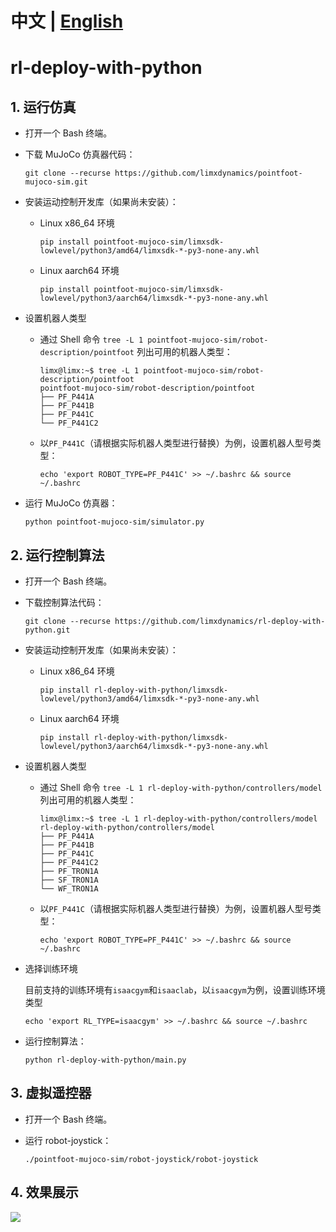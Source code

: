 # 中文 | [English](README.md)
# rl-deploy-with-python



## 1. 运行仿真

- 打开一个 Bash 终端。

- 下载 MuJoCo 仿真器代码：

  ```
  git clone --recurse https://github.com/limxdynamics/pointfoot-mujoco-sim.git
  ```

- 安装运动控制开发库（如果尚未安装）：

  - Linux x86_64 环境

    ```
    pip install pointfoot-mujoco-sim/limxsdk-lowlevel/python3/amd64/limxsdk-*-py3-none-any.whl
    ```

  - Linux aarch64 环境

    ```
    pip install pointfoot-mujoco-sim/limxsdk-lowlevel/python3/aarch64/limxsdk-*-py3-none-any.whl
    ```

- 设置机器人类型

  - 通过 Shell 命令 `tree -L 1 pointfoot-mujoco-sim/robot-description/pointfoot` 列出可用的机器人类型：
  
    ```
    limx@limx:~$ tree -L 1 pointfoot-mujoco-sim/robot-description/pointfoot
    pointfoot-mujoco-sim/robot-description/pointfoot
    ├── PF_P441A
    ├── PF_P441B
    ├── PF_P441C
    └── PF_P441C2
    
    ```
  
  - 以`PF_P441C`（请根据实际机器人类型进行替换）为例，设置机器人型号类型：
  
    ```
    echo 'export ROBOT_TYPE=PF_P441C' >> ~/.bashrc && source ~/.bashrc
    ```
  
- 运行 MuJoCo 仿真器：

  ```
  python pointfoot-mujoco-sim/simulator.py
  ```
  


## 2. 运行控制算法

- 打开一个 Bash 终端。

- 下载控制算法代码：

  ```
  git clone --recurse https://github.com/limxdynamics/rl-deploy-with-python.git
  ```
  
- 安装运动控制开发库（如果尚未安装）：

  - Linux x86_64 环境

    ```
    pip install rl-deploy-with-python/limxsdk-lowlevel/python3/amd64/limxsdk-*-py3-none-any.whl
    ```

  - Linux aarch64 环境

    ```
    pip install rl-deploy-with-python/limxsdk-lowlevel/python3/aarch64/limxsdk-*-py3-none-any.whl
    ```

- 设置机器人类型

  - 通过 Shell 命令 `tree -L 1 rl-deploy-with-python/controllers/model` 列出可用的机器人类型：

    ```
    limx@limx:~$ tree -L 1 rl-deploy-with-python/controllers/model
    rl-deploy-with-python/controllers/model
    ├── PF_P441A
    ├── PF_P441B
    ├── PF_P441C
    ├── PF_P441C2
    ├── PF_TRON1A
    ├── SF_TRON1A
    └── WF_TRON1A
    
    ```

  - 以`PF_P441C`（请根据实际机器人类型进行替换）为例，设置机器人型号类型：

    ```
    echo 'export ROBOT_TYPE=PF_P441C' >> ~/.bashrc && source ~/.bashrc
    ```

- 选择训练环境
  
  目前支持的训练环境有`isaacgym`和`isaaclab`，以`isaacgym`为例，设置训练环境类型
  
  ```
  echo 'export RL_TYPE=isaacgym' >> ~/.bashrc && source ~/.bashrc
  ```
  
- 运行控制算法：

  ```
  python rl-deploy-with-python/main.py
  ```

## 3. 虚拟遥控器

- 打开一个 Bash 终端。

- 运行 robot-joystick：

  ```
  ./pointfoot-mujoco-sim/robot-joystick/robot-joystick
  ```

## 4. 效果展示
![](doc/simulator.gif)

